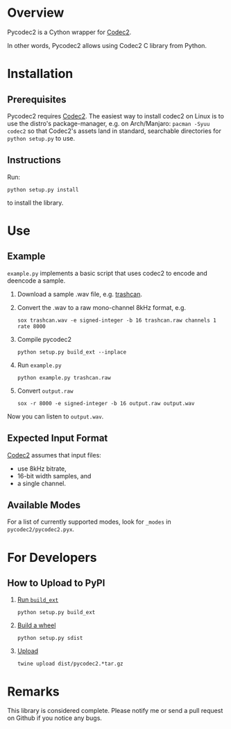 Overview
========

Pycodec2 is a Cython wrapper for [Codec2][codec2].

In other words, Pycodec2 allows using Codec2 C library from Python.

Installation
============

## Prerequisites

Pycodec2 requires [Codec2][codec2]. The easiest way to install codec2 on Linux
is to use the distro's package-manager, e.g. on Arch/Manjaro: `pacman -Syuu
codec2` so that Codec2's assets land in standard, searchable directories for
`python setup.py` to use.

## Instructions

Run:

    python setup.py install

to install the library.

Use
===

## Example

`example.py` implements a basic script that uses codec2 to encode and deencode a
sample.

1. Download a sample .wav file, e.g.
[trashcan](https://freesound.org/people/InspectorJ/sounds/431158/).
1. Convert the .wav to a raw mono-channel 8kHz format, e.g.

       sox trashcan.wav -e signed-integer -b 16 trashcan.raw channels 1 rate 8000
3. Compile pycodec2

       python setup.py build_ext --inplace
3. Run `example.py`

       python example.py trashcan.raw
4. Convert `output.raw`

       sox -r 8000 -e signed-integer -b 16 output.raw output.wav

Now you can listen to `output.wav`.

## Expected Input Format

[Codec2][codec2] assumes that input files:
* use 8kHz bitrate,
* 16-bit width samples, and
* a single channel.

## Available Modes

For a list of currently supported modes, look for `_modes` in
`pycodec2/pycodec2.pyx`.

For Developers
==============

## How to Upload to PyPI

1. [Run `build_ext`](https://stackoverflow.com/a/4515279/915552)

       python setup.py build_ext
2. [Build a wheel](https://packaging.python.org/guides/distributing-packages-using-setuptools/#pure-python-wheels)

       python setup.py sdist
3. [Upload](https://packaging.python.org/guides/distributing-packages-using-setuptools/#uploading-your-project-to-pypi)

       twine upload dist/pycodec2.*tar.gz

Remarks
=======

This library is considered complete. Please notify me or send a pull request on
Github if you notice any bugs.

[codec2]: http://www.rowetel.com/blog/?page_id=452
